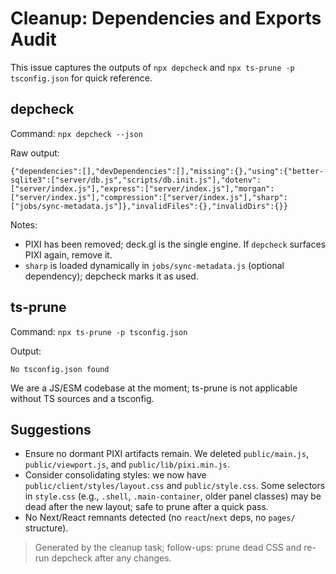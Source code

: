 # Cleanup: Dependencies and Exports Audit

This issue captures the outputs of `npx depcheck` and `npx ts-prune -p tsconfig.json` for quick reference.

## depcheck

Command: `npx depcheck --json`

Raw output:

```
{"dependencies":[],"devDependencies":[],"missing":{},"using":{"better-sqlite3":["server/db.js","scripts/db.init.js"],"dotenv":["server/index.js"],"express":["server/index.js"],"morgan":["server/index.js"],"compression":["server/index.js"],"sharp":["jobs/sync-metadata.js"]},"invalidFiles":{},"invalidDirs":{}}
```

Notes:
- PIXI has been removed; deck.gl is the single engine. If `depcheck` surfaces PIXI again, remove it.
- `sharp` is loaded dynamically in `jobs/sync-metadata.js` (optional dependency); depcheck marks it as used.

## ts-prune

Command: `npx ts-prune -p tsconfig.json`

Output:

```
No tsconfig.json found
```

We are a JS/ESM codebase at the moment; ts-prune is not applicable without TS sources and a tsconfig.

## Suggestions
- Ensure no dormant PIXI artifacts remain. We deleted `public/main.js`, `public/viewport.js`, and `public/lib/pixi.min.js`.
- Consider consolidating styles: we now have `public/client/styles/layout.css` and `public/style.css`. Some selectors in `style.css` (e.g., `.shell`, `.main-container`, older panel classes) may be dead after the new layout; safe to prune after a quick pass.
- No Next/React remnants detected (no `react`/`next` deps, no `pages/` structure).

> Generated by the cleanup task; follow-ups: prune dead CSS and re-run depcheck after any changes.
